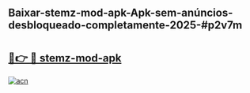 ## Baixar-stemz-mod-apk-Apk-sem-anúncios-desbloqueado-completamente-2025-#p2v7m

# <h2><a href="https://ainizakaria.my?title=stemz-mod-apk&ref=20M">🔗👉 🔴 stemz-mod-apk</a></h2>

[![acn](https://github.com/user-attachments/assets/0f9c940e-d8b0-45ae-aac7-cd30a18b3e1c)](https://ainizakaria.my?title=stemz-mod-apk&ref=20M)

